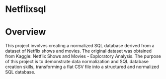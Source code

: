 # Netflixsql
# Overview
This project involves creating a normalized SQL database derived from a dataset of Netflix shows and movies. The original dataset was obtained from Kaggle: Netflix Shows and Movies - Exploratory Analysis.
The purpose of this project is to demonstrate data normalization and SQL database creation skills, transforming a flat CSV file into a structured and normalized SQL database.
